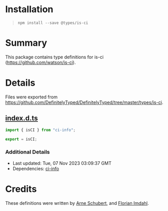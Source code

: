 # Installation
> `npm install --save @types/is-ci`

# Summary
This package contains type definitions for is-ci (https://github.com/watson/is-ci).

# Details
Files were exported from https://github.com/DefinitelyTyped/DefinitelyTyped/tree/master/types/is-ci.
## [index.d.ts](https://github.com/DefinitelyTyped/DefinitelyTyped/tree/master/types/is-ci/index.d.ts)
````ts
import { isCI } from "ci-info";

export = isCI;

````

### Additional Details
 * Last updated: Tue, 07 Nov 2023 03:09:37 GMT
 * Dependencies: [ci-info](https://npmjs.com/package/ci-info)

# Credits
These definitions were written by [Arne Schubert](https://github.com/atd-schubert), and [Florian Imdahl](https://github.com/ffflorian).
